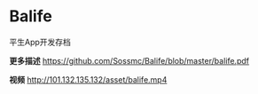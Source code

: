# Balife

平生App开发存档

**更多描述**
https://github.com/Sossmc/Balife/blob/master/balife.pdf

**视频**
http://101.132.135.132/asset/balife.mp4
